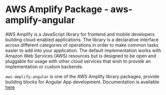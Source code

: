 # AWS Amplify Package - aws-amplify-angular

AWS Amplify is a JavaScript library for frontend and mobile developers building cloud-enabled applications. The library is a declarative interface across different categories of operations in order to make common tasks easier to add into your application. The default implementation works with Amazon Web Services (AWS) resources but is designed to be open and pluggable for usage with other cloud services that wish to provide an implementation or custom backends.

`aws-amplify-angular` is one of the AWS Amplify library packages, provide building blocks for Angular App development. Documentation is available [here](https://aws-amplify.github.io/docs/js/angular)
